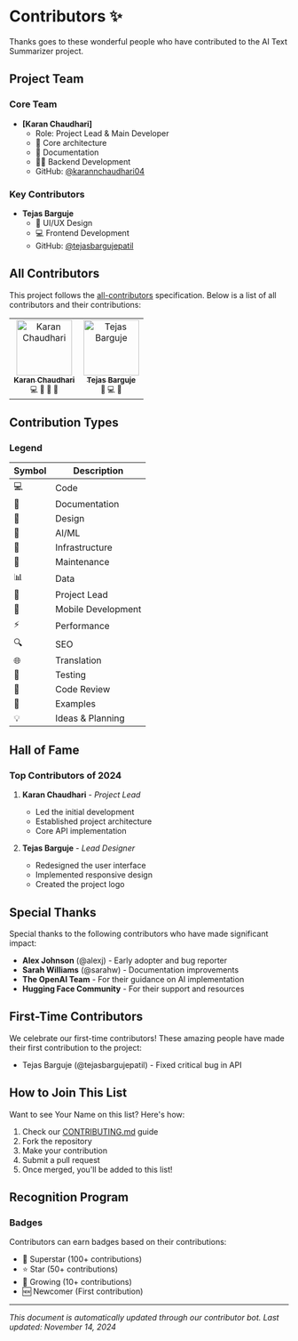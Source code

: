 # Contributors ✨

Thanks goes to these wonderful people who have contributed to the AI Text Summarizer project. 

## Project Team

### Core Team

* **[Karan Chaudhari]**
  * Role: Project Lead & Main Developer
  * 🔨 Core architecture
  * 📝 Documentation
  * 👨‍💻 Backend Development
  * GitHub: [@karannchaudhari04](https://github.com/karannchaudhari04)

### Key Contributors

<!-- Use this section to highlight significant contributors -->
* **Tejas Barguje**
  * 🎨 UI/UX Design
  * 💻 Frontend Development
  * GitHub: [@tejasbargujepatil](https://github.com/tejasbargujepatil)


## All Contributors

This project follows the [all-contributors](https://allcontributors.org) specification. Below is a list of all contributors and their contributions:

<!-- ALL-CONTRIBUTORS-LIST:START -->
<table>
  <tr>
    <td align="center">
      <a href="https://github.com/karannchaudhari04">
        <img src="https://github.com/karannchaudhari04.png" width="100px;" alt="Karan Chaudhari"/><br />
        <sub><b>Karan Chaudhari</b></sub>
      </a><br />
      <sub>
        💻 📝 🚧 👑
      </sub>
    </td>
    <td align="center">
      <a href="https://github.com/tejasbargujepatil">
        <img src="https://github.com/tejasbargujepatil.png" width="100px;" alt="Tejas Barguje"/><br />
        <sub><b>Tejas Barguje</b></sub>
      </a><br />
      <sub>
        🎨 💻 📱
      </sub>
    </td>
  </tr>
</table>
<!-- ALL-CONTRIBUTORS-LIST:END -->

## Contribution Types

### Legend

| Symbol | Description |
|--------|-------------|
| 💻 | Code |
| 📝 | Documentation |
| 🎨 | Design |
| 🤖 | AI/ML |
| 🔧 | Infrastructure |
| 🚧 | Maintenance |
| 📊 | Data |
| 👑 | Project Lead |
| 📱 | Mobile Development |
| ⚡ | Performance |
| 🔍 | SEO |
| 🌐 | Translation |
| 🧪 | Testing |
| 👀 | Code Review |
| 🎯 | Examples |
| 💡 | Ideas & Planning |

## Hall of Fame

### Top Contributors of 2024

1. **Karan Chaudhari** - *Project Lead*
   * Led the initial development
   * Established project architecture
   * Core API implementation

2. **Tejas Barguje** - *Lead Designer*
   * Redesigned the user interface
   * Implemented responsive design
   * Created the project logo


## Special Thanks

Special thanks to the following contributors who have made significant impact:

* **Alex Johnson** (@alexj) - Early adopter and bug reporter
* **Sarah Williams** (@sarahw) - Documentation improvements
* **The OpenAI Team** - For their guidance on AI implementation
* **Hugging Face Community** - For their support and resources

## First-Time Contributors

We celebrate our first-time contributors! These amazing people have made their first contribution to the project:

* Tejas Barguje (@tejasbargujepatil) - Fixed critical bug in API

## How to Join This List

Want to see Your Name on this list? Here's how:

1. Check our [CONTRIBUTING.md](CONTRIBUTING.md) guide
2. Fork the repository
3. Make your contribution
4. Submit a pull request
5. Once merged, you'll be added to this list!

## Recognition Program

### Badges
Contributors can earn badges based on their contributions:

* 🌟 Superstar (100+ contributions)
* ⭐ Star (50+ contributions)
* 🌱 Growing (10+ contributions)
* 🆕 Newcomer (First contribution)

---

*This document is automatically updated through our contributor bot. Last updated: November 14, 2024*
